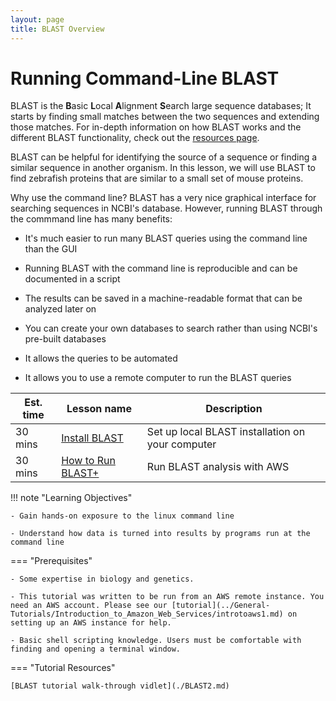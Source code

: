 ```yaml
---
layout: page
title: BLAST Overview
---
```


# Running Command-Line BLAST

BLAST is the **B**asic **L**ocal **A**lignment **S**earch large sequence databases; It starts by finding small matches between the two sequences and extending those matches.  For in-depth information on how BLAST works and the different BLAST functionality, check out the [resources page](https://blast.ncbi.nlm.nih.gov/Blast.cgi).

BLAST can be helpful for identifying the source of a sequence or finding a similar sequence in another organism.  In this lesson, we will use BLAST to find zebrafish proteins that are similar to a small set of mouse proteins.

Why use the command line?
BLAST has a very nice graphical interface for searching sequences in NCBI's database.
However, running BLAST through the commmand line has many benefits:

- It's much easier to run many BLAST queries using the command line than the GUI

- Running BLAST with the command line is reproducible and can be documented in a script

- The results can be saved in a machine-readable format that can be analyzed later on

- You can create your own databases to search rather than using NCBI's pre-built databases

- It allows the queries to be automated

- It allows you to use a remote computer to run the BLAST queries

Est. time | Lesson name | Description
--- | --- | ---
30 mins | [Install BLAST](../BLAST-Command-Line/BLAST3.md) | Set up local BLAST installation on your computer
30 mins | [How to Run BLAST+](../BLAST-Command-Line/BLAST4.md) | Run BLAST analysis with AWS

!!! note "Learning Objectives"

    - Gain hands-on exposure to the linux command line
  
    - Understand how data is turned into results by programs run at the command line

=== "Prerequisites"
  
    - Some expertise in biology and genetics.
  
    - This tutorial was written to be run from an AWS remote instance. You need an AWS account. Please see our [tutorial](../General-Tutorials/Introduction_to_Amazon_Web_Services/introtoaws1.md) on setting up an AWS instance for help.
  
    - Basic shell scripting knowledge. Users must be comfortable with finding and opening a terminal window.
  
=== "Tutorial Resources"

    [BLAST tutorial walk-through vidlet](./BLAST2.md)


  
